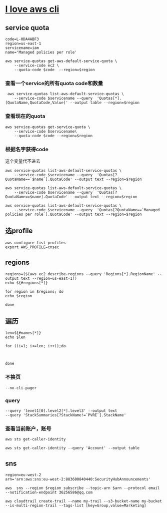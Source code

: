 # [I love aws cli](https://awscli.amazonaws.com/v2/documentation/api/latest/reference/index.html#cli-aws)

## service quota
```
code=L-0DA4ABF3
region=us-east-1
servicename=iam
name='Managed policies per role'
```
```
aws service-quotas get-aws-default-service-quota \
    --service-code ec2 \
    --quota-code $code  --region=$region

```
### 查看一个service的所有quota code和数量
```
 aws service-quotas list-aws-default-service-quotas \
    --service-code $servicename --query  'Quotas[*].[QuotaName,QuotaCode,Value]' --output table --region=$region 
```
### 查看现在的quota
```
aws service-quotas get-service-quota \
    --service-code $servicename\
    --quota-code $code --region=$region 
```
### 根据名字获得code
这个变量代不进去
```
aws service-quotas list-aws-default-service-quotas \
    --service-code $servicename --query  'Quotas[?QuotaName==`$name`].QuotaCode' --output text --region=$region 
```
```
aws service-quotas list-aws-default-service-quotas \
    --service-code $servicename --query  'Quotas[?QuotaName==$name].QuotaCode' --output text --region=$region 
```
```
aws service-quotas list-aws-default-service-quotas \
    --service-code $servicename --query  'Quotas[?QuotaName==`Managed policies per role`].QuotaCode' --output text --region=$region 
```
## 选profile

```
aws configure list-profiles
export AWS_PROFILE=cnsec
```

## regions
```
regions=($(aws ec2 describe-regions --query 'Regions[*].RegionName' --output text --region=us-east-1))
echo ${#regions[*]}
```
```
for region in $regions; do
echo $region

done
```
## 遍历
```
len=${#names[*]}
echo $len
```
```
for ((i=1; i<=len; i++));do



done
```
### 不换页
```
--no-cli-pager
```
### query
```
--query 'level1[0].level2[*].level3' --output text
--query 'StackSummaries[?StackName!=`PVRE`].StackName' 
```
### 查看当前账户，账号
```
aws sts get-caller-identity
```

```
aws sts get-caller-identity --query 'Account' --output table
```
## sns
```
region=eu-west-2
arn='arn:aws:sns:eu-west-2:883600840440:SecurityHubAnnouncements'
```

```
aws  sns --region $region subscribe --topic-arn $arn --protocol email --notification-endpoint 36256586@qq.com
```


```
aws cloudtrail create-trail --name my-trail --s3-bucket-name my-bucket --is-multi-region-trail --tags-list [key=Group,value=Marketing]
```
